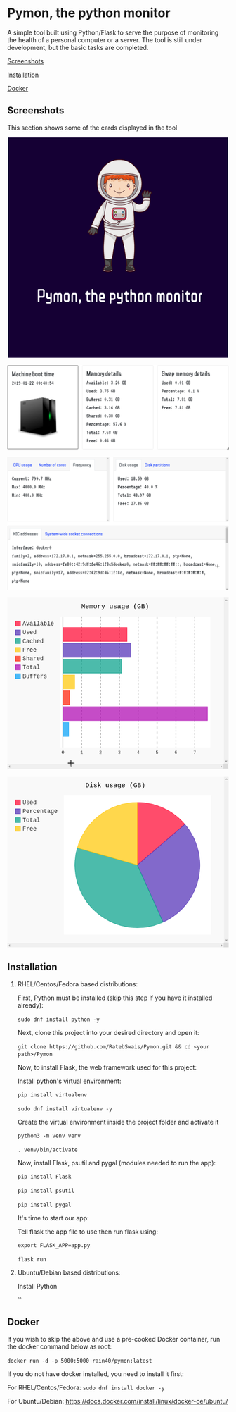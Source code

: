 # Pymon, the python monitor
A simple tool built using Python/Flask to serve the purpose of monitoring the health of a personal computer or a server. 
The tool is still under development, but the basic tasks are completed. 

[Screenshots](#Screenshots)

[Installation](#Installation)

[Docker](#Docker)

## Screenshots

This section shows some of the cards displayed in the tool

<p align="center">
<img width="500" height="500" src="doc-images/logo.png">
</p>

<p align="center">
<img src="doc-images/memo.png">
</p>

<p align="center">
<img src="doc-images/f.png">
</p>

<p align="center">
<img src="doc-images/mem.png">
</p>

<p align="center">
<img src="doc-images/dsk.png">
</p>

## Installation
1. RHEL/Centos/Fedora based distributions:

   First, Python must be installed (skip this step if you have it installed already):
  
   `sudo dnf install python -y`
   
   Next, clone this project into your desired directory and open it:
   
   `git clone https://github.com/RatebSwais/Pymon.git && cd <your path>/Pymon`
 
   Now, to install Flask, the web framework used for this project:
   
   Install python's virtual environment:
   ```
   pip install virtualenv
   
   sudo dnf install virtualenv -y
   ```
   Create the virtual environment inside the project folder and activate it 
   ```
   python3 -m venv venv
      
   . venv/bin/activate
   ```
   
   Now, install Flask, psutil and pygal (modules needed to run the app):
   
   ```
   pip install Flask
   
   pip install psutil
   
   pip install pygal
   ```
   
   
   It's time to start our app:
   
   Tell flask the app file to use then run flask using:
   ```
   export FLASK_APP=app.py
   
   flask run
   ```
2. Ubuntu/Debian based distributions:

   Install Python
   
   ``
## Docker

   If you wish to skip the above and use a pre-cooked Docker container, run the docker command below as root:
   
   `docker run -d -p 5000:5000 rain40/pymon:latest`
   
   If you do not have docker installed, you need to install it first:
   
   For RHEL/Centos/Fedora:
   `sudo dnf install docker -y`
   
   For Ubuntu/Debian: 
   https://docs.docker.com/install/linux/docker-ce/ubuntu/
   
   
   

